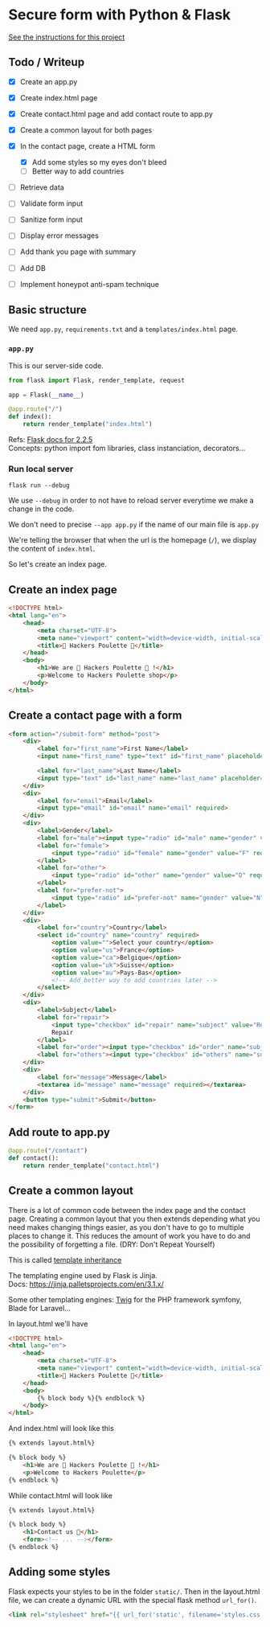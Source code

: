 # Secure form with Python & Flask

[See the instructions for this project](./project_instructions.md)

## Todo / Writeup

+ [x] Create an app.py
+ [x] Create index.html page
+ [x] Create contact.html page and add contact route to app.py
+ [x] Create a common layout for both pages
+ [x] In the contact page, create a HTML form
    + [x] Add some styles so my eyes don't bleed
    + [ ] Better way to add countries
+ [ ] Retrieve data 
+ [ ] Validate form input
+ [ ] Sanitize form input
+ [ ] Display error messages
+ [ ] Add thank you page with summary
+ [ ] Add DB
+ [ ] Implement honeypot anti-spam technique


## Basic structure

We need `app.py`, `requirements.txt` and a `templates/index.html` page.

### `app.py`
This is our server-side code.  

```python
from flask import Flask, render_template, request

app = Flask(__name__)

@app.route("/")
def index():
    return render_template("index.html")
```

Refs: [Flask docs for 2.2.5](https://flask.palletsprojects.com/en/2.2.x/)  
Concepts: python import fom libraries, class instanciation, decorators...

### Run local server 

```
flask run --debug 
```

We use `--debug` in order to not have to reload server everytime we make a change in the code.

We don't need to precise `--app app.py` if the name of our main file is `app.py`

We're telling the browser that when the url is the homepage (`/`), we display the content of `index.html`.

So let's create an index page.

## Create an index page

```html
<!DOCTYPE html>
<html lang="en">
    <head>
        <meta charset="UTF-8">
        <meta name="viewport" content="width=device-width, initial-scale=1.0">
        <title>🐔 Hackers Poulette 🐔</title>
    </head>
    <body>
        <h1>We are 🐔 Hackers Poulette 🐔 !</h1>
        <p>Welcome to Hackers Poulette shop</p>
    </body>
</html>
```

## Create a contact page with a form

```html
<form action="/submit-form" method="post">
    <div>
        <label for="first_name">First Name</label>         
        <input name="first_name" type="text" id="first_name" placeholder="First Name" required>

        <label for="last_name">Last Name</label>
        <input type="text" id="last_name" name="last_name" placeholder="Last Name" required>
    </div>
    <div>
        <label for="email">Email</label>
        <input type="email" id="email" name="email" required>
    </div>
    <div>
        <label>Gender</label>
        <label for="male"><input type="radio" id="male" name="gender" value="M" required> Male</label>
        <label for="female">
            <input type="radio" id="female" name="gender" value="F" required> Female
        </label>
        <label for="other">
            <input type="radio" id="other" name="gender" value="O" required> Other
        </label>
        <label for="prefer-not">
            <input type="radio" id="prefer-not" name="gender" value="N" required> Prefer not to say
        </label>
    </div>
    <div>
        <label for="country">Country</label>
        <select id="country" name="country" required>
            <option value="">Select your country</option>
            <option value="us">France</option>
            <option value="ca">Belgique</option>
            <option value="uk">Suisse</option>
            <option value="au">Pays-Bas</option>
            <!-- Add better way to add countries later -->
        </select>
    </div>
    <div>
        <label>Subject</label>
        <label for="repair">
            <input type="checkbox" id="repair" name="subject" value="Repair">
            Repair
        </label>
        <label for="order"><input type="checkbox" id="order" name="subject" value="Order"> Order</label>
        <label for="others"><input type="checkbox" id="others" name="subject" value="Others" checked> Others</label>
    </div>
    <div>
        <label for="message">Message</label>
        <textarea id="message" name="message" required></textarea>
    </div>
    <button type="submit">Submit</button>
</form>
```


## Add route to app.py
```python
@app.route("/contact")
def contact():
    return render_template("contact.html")
```

## Create a common layout 
There is a lot of common code between the index page and the contact page.
Creating a common layout that you then extends depending what you need makes changing things easier, as you don't have to go to multiple places to change it.
This reduces the amount of work you have to do and the possibility of forgetting a file.  (DRY: Don't Repeat Yourself)

This is called [template inheritance](https://jinja.palletsprojects.com/en/3.1.x/templates/#template-inheritance)

The templating engine used by Flask is Jinja.  
Docs: https://jinja.palletsprojects.com/en/3.1.x/

Some other templating engines: [Twig](https://twig.symfony.com/) for the PHP framework symfony, Blade for Laravel...

In layout.html we'll have
```html
<!DOCTYPE html>
<html lang="en">
    <head>
        <meta charset="UTF-8">
        <meta name="viewport" content="width=device-width, initial-scale=1.0">
        <title>🐔 Hackers Poulette 🐔</title>
    </head>
    <body>
        {% block body %}{% endblock %}
    </body>
</html>
```

And index.html will look like this  
```html
{% extends layout.html%}

{% block body %}
    <h1>We are 🐔 Hackers Poulette 🐔 !</h1>
    <p>Welcome to Hackers Poulette</p>
{% endblock %}
```
  
While contact.html will look like 
```html
{% extends layout.html%}

{% block body %}
    <h1>Contact us 🐔</h1>
    <form><!-- ... --></form>
{% endblock %}
```

## Adding some styles 
Flask expects your styles to be in the folder `static/`.
Then in the layout.html file, we can create a dynamic URL with the special flask method `url_for()`.

```html
<link rel="stylesheet" href="{{ url_for('static', filename='styles.css') }}">
```




